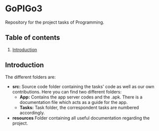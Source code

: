 # GoPIGo3
Repository for the project tasks of Programming.

## Table of contents
1. [Introduction](##introduction)

## Introduction
The different folders are:

- **src:** Source code folder containing the tasks' code as well as our own contributions. Here you can find two different folders:
    - **App:** Contains the app server codes and the .apk. There is a documentation file which acts as a guide for the app.
    - **Tasks:** Task folder, the correspondent tasks are numbered accordingly.
- **resources** Folder containing all useful documentation regarding the project.


